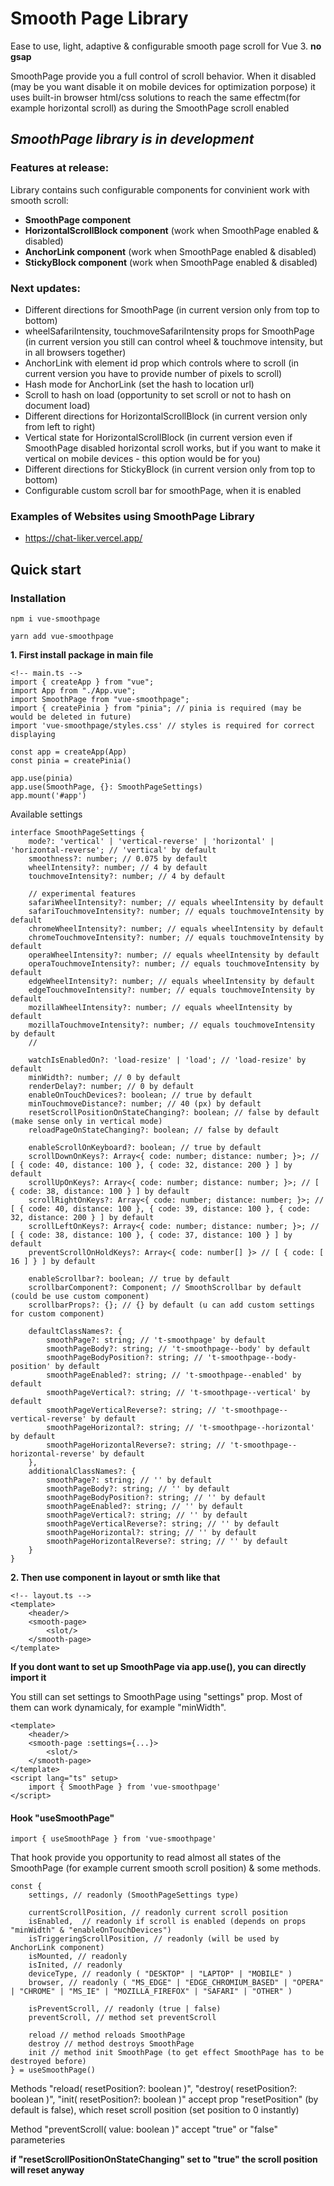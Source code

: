 # Smooth Page Library

Ease to use, light, adaptive & configurable smooth page scroll for Vue 3. **no gsap**

SmoothPage provide you a full control of scroll behavior. When it disabled (may be you want disable it on mobile devices for optimization porpose) it uses built-in browser html/css solutions to reach the same effectm(for example horizontal scroll) as during the SmoothPage scroll enabled

## *SmoothPage library is in development*

### Features at release:
Library contains such configurable components for convinient work with smooth scroll:
- **SmoothPage component**
- **HorizontalScrollBlock component** (work when SmoothPage enabled & disabled)
- **AnchorLink component** (work when SmoothPage enabled & disabled)
- **StickyBlock component** (work when SmoothPage enabled & disabled)

### Next updates:
- Different directions for SmoothPage (in current version only from top to bottom)
- wheelSafariIntensity, touchmoveSafariIntensity props for SmoothPage (in current version you still can control wheel & touchmove intensity, but in all browsers together)
- AnchorLink with element id prop which controls where to scroll (in current version you have to provide number of pixels to scroll)
- Hash mode for AnchorLink (set the hash to location url)
- Scroll to hash on load (opportunity to set scroll or not to hash on document load)
- Different directions for HorizontalScrollBlock (in current version only from left to right)
- Vertical state for HorizontalScrollBlock (in current version even if SmoothPage disabled horizontal scroll works, but if you want to make it vertical on mobile devices - this option would be for you)
- Different directions for StickyBlock (in current version only from top to bottom)
- Configurable custom scroll bar for smoothPage, when it is enabled 

### Examples of Websites using SmoothPage Library
- https://chat-liker.vercel.app/

## Quick start

### Installation

```shell
npm i vue-smoothpage
```

```shell
yarn add vue-smoothpage
```

**1. First install package in main file**

    <!-- main.ts -->
    import { createApp } from "vue";
    import App from "./App.vue";
    import SmoothPage from "vue-smoothpage";
    import { createPinia } from "pinia"; // pinia is required (may be would be deleted in future)
    import 'vue-smoothpage/styles.css' // styles is required for correct displaying

    const app = createApp(App)
    const pinia = createPinia()

    app.use(pinia)
    app.use(SmoothPage, {}: SmoothPageSettings)
    app.mount('#app')

Available settings

    interface SmoothPageSettings {
        mode?: 'vertical' | 'vertical-reverse' | 'horizontal' | 'horizontal-reverse'; // 'vertical' by default
        smoothness?: number; // 0.075 by default
        wheelIntensity?: number; // 4 by default
        touchmoveIntensity?: number; // 4 by default

        // experimental features
        safariWheelIntensity?: number; // equals wheelIntensity by default
        safariTouchmoveIntensity?: number; // equals touchmoveIntensity by default
        chromeWheelIntensity?: number; // equals wheelIntensity by default
        chromeTouchmoveIntensity?: number; // equals touchmoveIntensity by default
        operaWheelIntensity?: number; // equals wheelIntensity by default
        operaTouchmoveIntensity?: number; // equals touchmoveIntensity by default
        edgeWheelIntensity?: number; // equals wheelIntensity by default
        edgeTouchmoveIntensity?: number; // equals touchmoveIntensity by default
        mozillaWheelIntensity?: number; // equals wheelIntensity by default
        mozillaTouchmoveIntensity?: number; // equals touchmoveIntensity by default
        // 

        watchIsEnabledOn?: 'load-resize' | 'load'; // 'load-resize' by default
        minWidth?: number; // 0 by default
        renderDelay?: number; // 0 by default
        enableOnTouchDevices?: boolean; // true by default
        minTouchmoveDistance?: number; // 40 (px) by default
        resetScrollPositionOnStateChanging?: boolean; // false by default (make sense only in vertical mode)
        reloadPageOnStateChanging?: boolean; // false by default

        enableScrollOnKeyboard?: boolean; // true by default
        scrollDownOnKeys?: Array<{ code: number; distance: number; }>; // [ { code: 40, distance: 100 }, { code: 32, distance: 200 } ] by default
        scrollUpOnKeys?: Array<{ code: number; distance: number; }>; // [ { code: 38, distance: 100 } ] by default
        scrollRightOnKeys?: Array<{ code: number; distance: number; }>; // [ { code: 40, distance: 100 }, { code: 39, distance: 100 }, { code: 32, distance: 200 } ] by default
        scrollLeftOnKeys?: Array<{ code: number; distance: number; }>; // [ { code: 38, distance: 100 }, { code: 37, distance: 100 } ] by default
        preventScrollOnHoldKeys?: Array<{ code: number[] }> // [ { code: [ 16 ] } ] by default

        enableScrollbar?: boolean; // true by default
        scrollbarComponent?: Component; // SmoothScrollbar by default (could be use custom component)
        scrollbarProps?: {}; // {} by default (u can add custom settings for custom component)

        defaultClassNames?: {
            smoothPage?: string; // 't-smoothpage' by default
            smoothPageBody?: string; // 't-smoothpage--body' by default
            smoothPageBodyPosition?: string; // 't-smoothpage--body-position' by default
            smoothPageEnabled?: string; // 't-smoothpage--enabled' by default
            smoothPageVertical?: string; // 't-smoothpage--vertical' by default
            smoothPageVerticalReverse?: string; // 't-smoothpage--vertical-reverse' by default
            smoothPageHorizontal?: string; // 't-smoothpage--horizontal' by default
            smoothPageHorizontalReverse?: string; // 't-smoothpage--horizontal-reverse' by default
        },
        additionalClassNames?: {
            smoothPage?: string; // '' by default
            smoothPageBody?: string; // '' by default
            smoothPageBodyPosition?: string; // '' by default
            smoothPageEnabled?: string; // '' by default
            smoothPageVertical?: string; // '' by default
            smoothPageVerticalReverse?: string; // '' by default
            smoothPageHorizontal?: string; // '' by default
            smoothPageHorizontalReverse?: string; // '' by default
        }
    }

**2. Then use component in layout or smth like that**

    <!-- layout.ts -->
    <template>
        <header/>
        <smooth-page>
            <slot/>
        </smooth-page>
    </template>

**If you dont want to set up SmoothPage via app.use(), you can directly import it**

You still can set settings to SmoothPage using "settings" prop. 
Most of them can work dynamicaly, for example "minWidth".

    <template>
        <header/>
        <smooth-page :settings={...}>
            <slot/>
        </smooth-page>
    </template>
    <script lang="ts" setup>
        import { SmoothPage } from 'vue-smoothpage'
    </script> 

#### Hook "useSmoothPage"

    import { useSmoothPage } from 'vue-smoothpage'

That hook provide you opportunity to read almost all states of the SmoothPage (for example current smooth scroll position) & some methods.

    const {
        settings, // readonly (SmoothPageSettings type)

        currentScrollPosition, // readonly current scroll position
        isEnabled,  // readonly if scroll is enabled (depends on props "minWidth" & "enableOnTouchDevices")
        isTriggeringScrollPosition, // readonly (will be used by AnchorLink component)
        isMounted, // readonly
        isInited, // readonly
        deviceType, // readonly ( "DESKTOP" | "LAPTOP" | "MOBILE" )
        browser, // readonly ( "MS_EDGE" | "EDGE_CHROMIUM_BASED" | "OPERA" | "CHROME" | "MS_IE" | "MOZILLA_FIREFOX" | "SAFARI" | "OTHER" )

        isPreventScroll, // readonly (true | false)
        preventScroll, // method set preventScroll

        reload // method reloads SmoothPage
        destroy // method destroys SmoothPage
        init // method init SmoothPage (to get effect SmoothPage has to be destroyed before)
    } = useSmoothPage()

Methods "reload( resetPosition?: boolean )", "destroy( resetPosition?: boolean )", "init( resetPosition?: boolean )" accept prop "resetPosition" (by default is false), which reset scroll position (set position to 0 instantly)

Method "preventScroll( value: boolean )" accept "true" or "false" parameteries

**if "resetScrollPositionOnStateChanging" set to "true" the scroll position will reset anyway**








